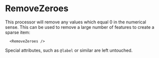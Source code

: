 RemoveZeroes
============

This processor will remove any values which equal 0 in the numerical
sense. This can be used to remove a large number of features to create
a sparse item:

      <RemoveZeroes />

Special attributes, such as `@label` or similar are left untouched.
